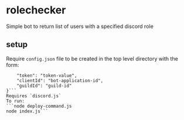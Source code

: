 # rolechecker
Simple bot to return list of users with a specified discord role
## setup
Require `config.json` file to be created in the top level directory with the form:
```{
    "token": "token-value",
    "clientId": "bot-application-id",
    "guildId": "guild-id"
}```
Requires `discord.js`
To run:
```node deploy-command.js
node index.js```